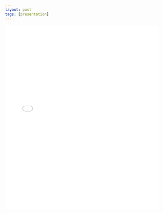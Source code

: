 ```yaml
---
layout: post
tags: [presentation]
---
```


<iframe src='presentations/4.19.21-Word2Vec.pptx' width='100%' height='600px' frameborder='0'>
